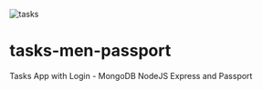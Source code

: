 ![tasks](https://user-images.githubusercontent.com/35360048/117585148-3058ec00-b0e7-11eb-90f8-738e6cd53d1c.png)
# tasks-men-passport
Tasks App with Login - MongoDB NodeJS Express and Passport
